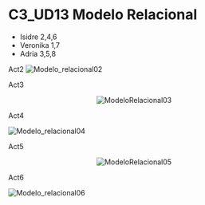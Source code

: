 # C3_UD13 Modelo Relacional
<ul>
  <li>Isidre  2,4,6</li>
  <li>Veronika 1,7</li>
  <li>Adria 3,5,8</li>
  </ul

Act2
![Modelo_relacional02](https://user-images.githubusercontent.com/103040138/164759570-b73cc662-abe5-4832-bf78-023f07c9a50f.png)
  
  
Act3

<div align = "center">  
  
![ModeloRelacional03](https://user-images.githubusercontent.com/9555509/164626514-9d18e626-aacb-4c45-b7dd-645a9a944e25.png) 
</div>

Act4

![Modelo_relacional04](https://user-images.githubusercontent.com/103040138/164759702-6f4c8b32-e7b7-4fbb-8250-c40266e0c9e4.png)


Act5
<div align = "center">  

![ModeloRelacional05](https://user-images.githubusercontent.com/9555509/164642699-75d9e99f-eef4-45a5-af5c-4df316967ffb.png)
  </div>

Act6

![Modelo_relacional06](https://user-images.githubusercontent.com/103040138/164759766-b0fd9d96-de54-4294-b6c1-1e274f26485c.png)
